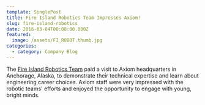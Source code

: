 ```yaml
---
template: SinglePost
title: Fire Island Robotics Team Impresses Axiom!
slug: fire-island-robotics
date: 2016-03-04T00:00:00.000Z
featured:
  image: /assets/FI_ROBOT.thumb.jpg
categories:
  - category: Company Blog
---
```

The [Fire Island Robotics Team](https://www.facebook.com/FireIslandRobotics/) paid a visit to Axiom headquarters in Anchorage, Alaska, to demonstrate their technical expertise and learn about engineering career choices. Axiom staff were very impressed with the robotic teams' efforts and enjoyed the opportunity to engage with young, bright minds.
